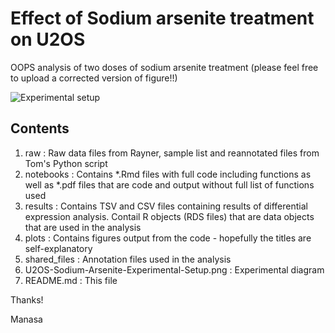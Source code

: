 # Effect of Sodium arsenite treatment on U2OS
OOPS analysis of two doses of sodium arsenite treatment (please feel free to upload a corrected version of figure!!)

![Experimental setup](https://github.com/emm13/U2OS-NaArsenite-Tom-code/blob/master/U2OS-Sodium-Arsenite-Experimental-Setup.png)


## Contents
1. raw 	: Raw data files from Rayner, sample list and reannotated files from Tom's Python script
2. notebooks	: Contains *.Rmd files with full code including functions as well as *.pdf files that are code and output without full list of functions used
3. results	: Contains TSV and CSV files containing results of differential expression analysis. Contail R objects (RDS files) that are data objects that are used in the analysis
4. plots	: Contains figures output from the code - hopefully the titles are self-explanatory 
5. shared_files	: Annotation files used in the analysis
6. U2OS-Sodium-Arsenite-Experimental-Setup.png	: Experimental diagram  
7. README.md	: This file

Thanks!

Manasa

